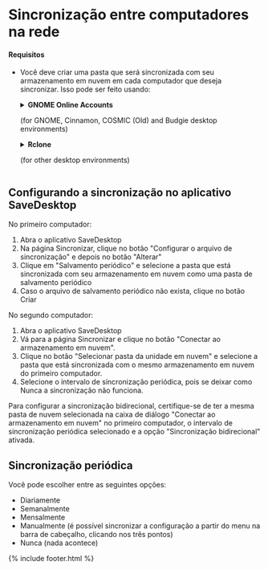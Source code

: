 # Sincronização entre computadores na rede
#### Requisitos
- Você deve criar uma pasta que será sincronizada com seu armazenamento em nuvem em cada computador que deseja sincronizar. Isso pode ser feito usando:

  <details>
    <summary><b>GNOME Online Accounts</b><p>(for GNOME, Cinnamon, COSMIC (Old) and Budgie desktop environments)</p></summary>
    <ul>
      <li>Open the GNOME Settings</li>
      <li>Go to the Online Accounts section and select your cloud drive service</li>
    </ul>
    <img src="https://raw.githubusercontent.com/vikdevelop/SaveDesktop/webpage/wiki/synchronization/screenshots/OnlineAccounts_en.png">
    
  </details>

  <details>
    <summary><b>Rclone</b><p>(for other desktop environments)</p></summary>
    <ul>
      <li>Install Rclone</li>
      <pre><code>sudo -v ; curl https://rclone.org/install.sh | sudo bash</code></pre>
      <li>Setup Rclone by using this command, which creates the cloud drive folder, sets up Rclone and mounts the folder
      <pre><code>mkdir -p ~/drive &amp;&amp; rclone config create drive your-cloud-drive-service &amp;&amp; nohup rclone mount drive: ~/drive --vfs-cache-mode writes &amp; echo "The drive has been mounted successfully"</code></pre>
      <p>* Instead of `your-cloud-drive-service` use the name of your cloud drive service, such as `drive` (for Google Drive), `onedrive`, `dropbox`, etc.</p></li>
      <li>Allow access to the created folder in the [Flatseal app](https://flathub.org/apps/com.github.tchx84.Flatseal).</li>
    </ul>
  </details>
  
## Configurando a sincronização no aplicativo SaveDesktop
No primeiro computador:
1. Abra o aplicativo SaveDesktop
2. Na página Sincronizar, clique no botão "Configurar o arquivo de sincronização" e depois no botão "Alterar"
3. Clique em "Salvamento periódico" e selecione a pasta que está sincronizada com seu armazenamento em nuvem como uma pasta de salvamento periódico
4. Caso o arquivo de salvamento periódico não exista, clique no botão Criar

No segundo computador:
1. Abra o aplicativo SaveDesktop
2. Vá para a página Sincronizar e clique no botão "Conectar ao armazenamento em nuvem".
3. Clique no botão "Selecionar pasta da unidade em nuvem" e selecione a pasta que está sincronizada com o mesmo armazenamento em nuvem do primeiro computador.
4. Selecione o intervalo de sincronização periódica, pois se deixar como Nunca a sincronização não funciona.

Para configurar a sincronização bidirecional, certifique-se de ter a mesma pasta de nuvem selecionada na caixa de diálogo "Conectar ao armazenamento em nuvem" no primeiro computador, o intervalo de sincronização periódica selecionado e a opção "Sincronização bidirecional" ativada.

## Sincronização periódica
Você pode escolher entre as seguintes opções:
- Diariamente
- Semanalmente
- Mensalmente
- Manualmente (é possível sincronizar a configuração a partir do menu na barra de cabeçalho, clicando nos três pontos)
- Nunca (nada acontece)

{% include footer.html %}

